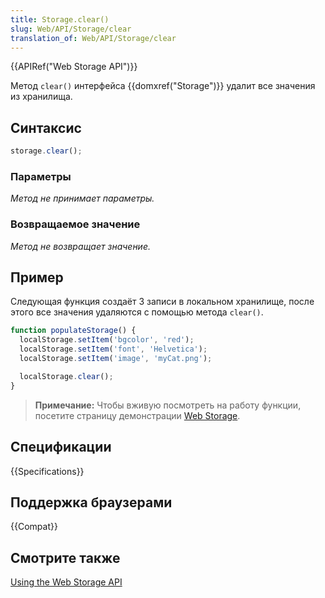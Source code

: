 ```yaml
---
title: Storage.clear()
slug: Web/API/Storage/clear
translation_of: Web/API/Storage/clear
---
```


{{APIRef("Web Storage API")}}

Метод `clear()` интерфейса {{domxref("Storage")}} удалит все значения из хранилища.

## Синтаксис

```js
storage.clear();
```

### Параметры

_Метод не принимает параметры._

### Возвращаемое значение

_Метод не возвращает значение._

## Пример

Следующая функция создаёт 3 записи в локальном хранилище, после этого все значения удаляются с помощью метода `clear()`.

```js
function populateStorage() {
  localStorage.setItem('bgcolor', 'red');
  localStorage.setItem('font', 'Helvetica');
  localStorage.setItem('image', 'myCat.png');

  localStorage.clear();
}
```

> **Примечание:** Чтобы вживую посмотреть на работу функции, посетите страницу демонстрации [Web Storage](https://github.com/mdn/web-storage-demo).

## Спецификации

{{Specifications}}

## Поддержка браузерами

{{Compat}}

## Смотрите также

[Using the Web Storage API](/ru/docs/Web/API/Web_Storage_API/Using_the_Web_Storage_API)
